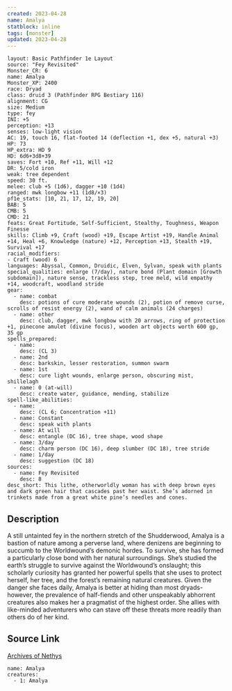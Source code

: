 ```yaml
---
created: 2023-04-28
name: Amalya
statblock: inline
tags: [monster]
updated: 2023-04-28
---
```

```statblock
layout: Basic Pathfinder 1e Layout
source: "Fey Revisited"
Monster_CR: 6
name: Amalya
Monster_XP: 2400
race: Dryad
class: druid 3 (Pathfinder RPG Bestiary 116)
alignment: CG
size: Medium
type: fey
INI: +5
perception: +13
senses: low-light vision
AC: 19, touch 16, flat-footed 14 (deflection +1, dex +5, natural +3)
HP: 73
HP_extra: HD 9
HD: 6d6+3d8+39
saves: Fort +10, Ref +11, Will +12
DR: 5/cold iron
weak: tree dependent
speed: 30 ft.
melee: club +5 (1d6), dagger +10 (1d4)
ranged: mwk longbow +11 (1d8/×3)
pf1e_stats: [10, 21, 17, 12, 19, 20]
BAB: 5
CMB: 5
CMD: 21
feats: Great Fortitude, Self-Sufficient, Stealthy, Toughness, Weapon Finesse
skills: Climb +9, Craft (wood) +19, Escape Artist +19, Handle Animal +14, Heal +6, Knowledge (nature) +12, Perception +13, Stealth +19, Survival +17
racial_modifiers:
- Craft (wood) 6
languages: Abyssal, Common, Druidic, Elven, Sylvan, speak with plants
special_qualities: enlarge (7/day), nature bond (Plant domain [Growth subdomain]), nature sense, trackless step, tree meld, wild empathy +14, woodcraft, woodland stride
gear:
  - name: combat
    desc: potions of cure moderate wounds (2), potion of remove curse, scrolls of resist energy (2), wand of calm animals (24 charges)
  - name: other
    desc: club, dagger, mwk longbow with 20 arrows, ring of protection +1, pinecone amulet (divine focus), wooden art objects worth 600 gp, 35 gp
spells_prepared:
  - name:
    desc: (CL 3)
  - name: 2nd
    desc: barkskin, lesser restoration, summon swarm
  - name: 1st
    desc: cure light wounds, enlarge person, obscuring mist, shillelagh
  - name: 0 (at-will)
    desc: create water, guidance, mending, stabilize
spell-like_abilities:
  - name:
    desc: (CL 6; Concentration +11)
  - name: Constant
    desc: speak with plants
  - name: At will
    desc: entangle (DC 16), tree shape, wood shape
  - name: 3/day
    desc: charm person (DC 16), deep slumber (DC 18), tree stride
  - name: 1/day
    desc: suggestion (DC 18)
sources:
  - name: Fey Revisited
    desc: 8
desc_short: This lithe, otherworldly woman has with deep brown eyes and dark green hair that cascades past her waist. She’s adorned in trinkets made from a great white pine’s needles and cones. 
```
## Description
A still untainted fey in the northern stretch of the Shudderwood, Amalya is a bastion of nature among a perverse land, where denizens are beginning to succumb to the Worldwound’s demonic hordes. To survive, she has formed a particularly close bond with her natural surroundings. She’s studied the earth’s struggle to survive against the Worldwound’s onslaught; this scholarly curiosity has granted her powerful spells that she uses to protect herself, her tree, and the forest’s remaining natural creatures. Given the danger she faces daily, Amalya is better at hiding than most dryads-however, the prevalence of half-fiends and other unspeakably abhorrent creatures also makes her a pragmatist of the highest order. She allies with like-minded adventurers who can stave off these threats more readily than others do of her kind.
## Source Link
[Archives of Nethys](https://aonprd.com/MonsterDisplay.aspx?ItemName=Amalya)
```encounter-table
name: Amalya
creatures:
  - 1: Amalya
```
